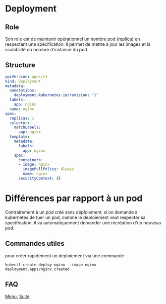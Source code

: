 # Deployment
## Role
Son role est de maintenir opérationnel un nombre pod (replica) en respectant une spécification. 
Il permet de mettre à jour les images et la scalabilité du nombre d'instance du pod

## Structure
```yaml
apiVersion: apps/v1
kind: Deployment
metadata:
  annotations:
    deployment.kubernetes.io/revision: "1"
  labels:
    app: nginx
  name: nginx
spec:
  replicas: 1
  selector:
    matchLabels:
      app: nginx
  template:
    metadata:
      labels:
        app: nginx
    spec:
      containers:
      - image: nginx
        imagePullPolicy: Always
        name: nginx
      securityContext: {}
```
# Différences par rapport à un pod
Contrairement à un pod créé sans déploiement, si on demande à kubernetes de tuer un pod, comme le deploiement veut respecter sa specification, il va automatiquement demander une recréation d'un nouveau pod.   
## Commandes utiles
pour créer rapidement un deploiement via une commande
```
kubectl create deploy nginx --image nginx
deployment.apps/nginx created
```


## FAQ



[Menu](https://obeyler.github.io/Formation-K8S/), [Suite](https://obeyler.github.io/Formation-K8S/Chapitres/HorizontalPodAutoScaling.html)
